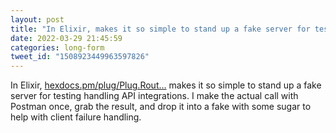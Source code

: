 ```yaml
---
layout: post
title: "In Elixir, makes it so simple to stand up a fake server for testing handling API integrations. I make the actual call with Postman once, grab the result, and drop it into a fake with some sugar to help with client failure handling."
date: 2022-03-29 21:45:59
categories: long-form
tweet_id: "1508923449963597826"
---
```


In Elixir, [hexdocs.pm/plug/Plug.Rout…](https://hexdocs.pm/plug/Plug.Router.html) makes it so simple to stand up a fake server for testing handling API integrations. I make the actual call with Postman once, grab the result, and drop it into a fake with some sugar to help with client failure handling.


<!-- Original tweet: https://twitter.com/i/status/1508923449963597826 -->
